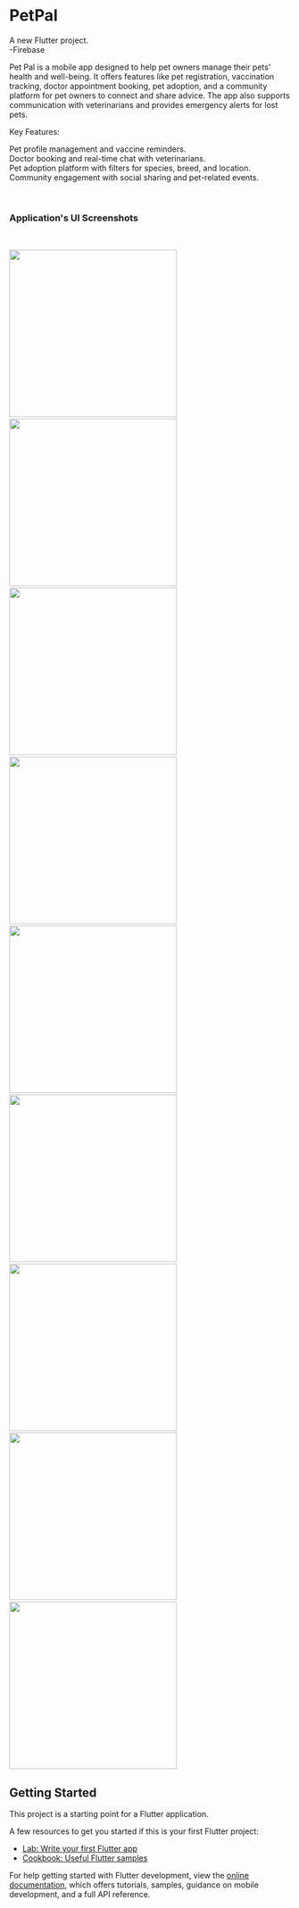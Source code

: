# PetPal

A new Flutter project. <br>
-Firebase <br>

Pet Pal is a mobile app designed to help pet owners manage their pets' health and well-being. It offers features like pet registration, vaccination tracking, doctor appointment booking, pet adoption, and a community platform for pet owners to connect and share advice. The app also supports communication with veterinarians and provides emergency alerts for lost pets.<br>

Key Features:<br>

Pet profile management and vaccine reminders.<br>
Doctor booking and real-time chat with veterinarians.<br>
Pet adoption platform with filters for species, breed, and location.<br>
Community engagement with social sharing and pet-related events.<br>

<br><h3>Application's UI Screenshots</h3><br>

<p><img src="PetPal Screenshots/Home.png" width="300"/>&ensp; &ensp;
<img src="PetPal Screenshots/Login.png" width="300" />&ensp; &ensp;
<img src="PetPal Screenshots/Sign up.png" width="300" />&ensp; &ensp;
<img src="PetPal Screenshots/Browse for available Pets.png" width="300" />&ensp; &ensp;
<img src="PetPal Screenshots/Browse for available Doctor.png" width="300" />&ensp; &ensp;
<img src="PetPal Screenshots/Group 273.png" width="300" />&ensp; &ensp;
<img src="PetPal Screenshots/Community Feed.png" width="300" />&ensp; &ensp;
<img src="PetPal Screenshots/Messages.png" width="300" />&ensp; &ensp;
<img src="PetPal Screenshots/Marketing Poster for PetPal.png" width="300" /></p>

## Getting Started

This project is a starting point for a Flutter application.

A few resources to get you started if this is your first Flutter project:

- [Lab: Write your first Flutter app](https://docs.flutter.dev/get-started/codelab)
- [Cookbook: Useful Flutter samples](https://docs.flutter.dev/cookbook)

For help getting started with Flutter development, view the
[online documentation](https://docs.flutter.dev/), which offers tutorials,
samples, guidance on mobile development, and a full API reference.
